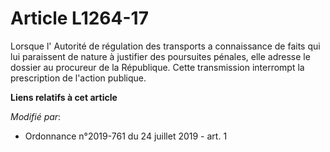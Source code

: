 # Article L1264-17

Lorsque l'       Autorité de régulation des transports a connaissance de faits qui lui paraissent de nature à justifier des
poursuites pénales, elle adresse le dossier au procureur de la République. Cette transmission interrompt la prescription de
l'action publique.

**Liens relatifs à cet article**

_Modifié par_:

  - Ordonnance n°2019-761 du 24 juillet 2019 - art. 1

